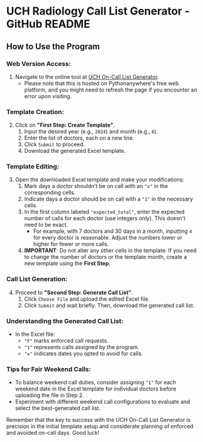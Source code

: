 # UCH Radiology Call List Generator - GitHub README

## How to Use the Program

### Web Version Access:
1. Navigate to the online tool at [UCH On-Call List Generator](https://willwongcw.pythonanywhere.com/).
   - Please note that this is hosted on Pythonanywhere's free web platform, and you might need to refresh the page if you encounter an error upon visiting.

### Template Creation:
2. Click on **"First Step: Create Template"**.
   1. Input the desired year (e.g., `2024`) and month (e.g., `6`).
   2. Enter the list of doctors, each on a new line.
   3. Click `Submit` to proceed.
   4. Download the generated Excel template.

### Template Editing:
3. Open the downloaded Excel template and make your modifications:
   1. Mark days a doctor shouldn't be on call with an `"x"` in the corresponding cells.
   2. Indicate days a doctor should be on call with a `"1"` in the necessary cells.
   3. In the first column labeled `"expected_total"`, enter the expected number of calls for each doctor (use integers only). This doesn't need to be exact.
      - For example, with 7 doctors and 30 days in a month, inputting `4` for every doctor is reasonable. Adjust the numbers lower or higher for fewer or more calls.
   4. **IMPORTANT**: Do not alter any other cells in the template. If you need to change the number of doctors or the template month, create a new template using the **First Step**.

### Call List Generation:
4. Proceed to **"Second Step: Generate Call List"**.
   1. Click `Choose File` and upload the edited Excel file.
   2. Click `Submit` and wait briefly. Then, download the generated call list.

### Understanding the Generated Call List:
- In the Excel file:
  - `"F"` marks enforced call requests.
  - `"1"` represents calls assigned by the program.
  - `"x"` indicates dates you opted to avoid for calls.

### Tips for Fair Weekend Calls:
- To balance weekend call duties, consider assigning `"1"` for each weekend date in the Excel template for individual doctors before uploading the file in Step 2.
- Experiment with different weekend call configurations to evaluate and select the best-generated call list.

Remember that the key to success with the UCH On-Call List Generator is precision in the initial template setup and considerate planning of enforced and avoided on-call days. Good luck!
